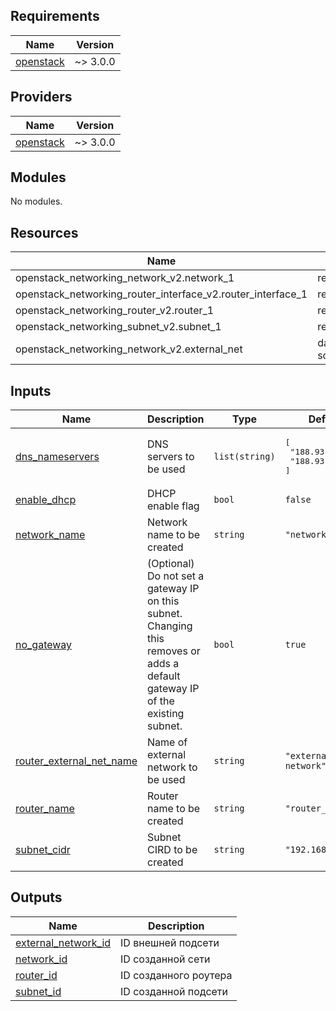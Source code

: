<!-- BEGIN_TF_DOCS -->
## Requirements

| Name | Version |
|------|---------|
| <a name="requirement_openstack"></a> [openstack](#requirement\_openstack) | ~> 3.0.0 |

## Providers

| Name | Version |
|------|---------|
| <a name="provider_openstack"></a> [openstack](#provider\_openstack) | ~> 3.0.0 |

## Modules

No modules.

## Resources

| Name | Type |
|------|------|
| openstack_networking_network_v2.network_1 | resource |
| openstack_networking_router_interface_v2.router_interface_1 | resource |
| openstack_networking_router_v2.router_1 | resource |
| openstack_networking_subnet_v2.subnet_1 | resource |
| openstack_networking_network_v2.external_net | data source |

## Inputs

| Name | Description | Type | Default | Required |
|------|-------------|------|---------|:--------:|
| <a name="input_dns_nameservers"></a> [dns\_nameservers](#input\_dns\_nameservers) | DNS servers to be used | `list(string)` | <pre>[<br/>  "188.93.16.19",<br/>  "188.93.17.19"<br/>]</pre> | no |
| <a name="input_enable_dhcp"></a> [enable\_dhcp](#input\_enable\_dhcp) | DHCP enable flag | `bool` | `false` | no |
| <a name="input_network_name"></a> [network\_name](#input\_network\_name) | Network name to be created | `string` | `"network_1"` | no |
| <a name="input_no_gateway"></a> [no\_gateway](#input\_no\_gateway) | (Optional) Do not set a gateway IP on this subnet. Changing this removes or adds a default gateway IP of the existing subnet. | `bool` | `true` | no |
| <a name="input_router_external_net_name"></a> [router\_external\_net\_name](#input\_router\_external\_net\_name) | Name of external network to be used | `string` | `"external-network"` | no |
| <a name="input_router_name"></a> [router\_name](#input\_router\_name) | Router name to be created | `string` | `"router_1"` | no |
| <a name="input_subnet_cidr"></a> [subnet\_cidr](#input\_subnet\_cidr) | Subnet CIRD to be created | `string` | `"192.168.0.0/24"` | no |

## Outputs

| Name | Description |
|------|-------------|
| <a name="output_external_network_id"></a> [external\_network\_id](#output\_external\_network\_id) | ID внешней подсети |
| <a name="output_network_id"></a> [network\_id](#output\_network\_id) | ID созданной сети |
| <a name="output_router_id"></a> [router\_id](#output\_router\_id) | ID созданного роутера |
| <a name="output_subnet_id"></a> [subnet\_id](#output\_subnet\_id) | ID созданной подсети |
<!-- END_TF_DOCS -->